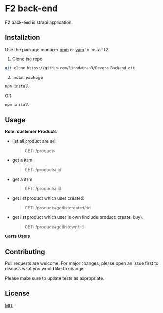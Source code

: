 # F2 back-end

F2 back-end is strapi application.

## Installation

Use the package manager [npm](https://pip.pypa.io/en/stable/) or [yarn](<(https://pip.pypa.io/en/stable/)>) to install f2.

1. Clone the repo

```bash
git clone https://github.com/linhdatran3/Devera_Backend.git
```

2. Install package

```bash
npm install
```

OR

```bash
npm install
```

## Usage

**Role: customer**
**Products**

- list all product are sell
  > GET: /products
- get a item
  > GET: /products/:id
- get a item
  > GET: /products/:id
- get list product which user created:
  > GET: /products/getlistcreated/:id
- get list product which user is own (include product: create, buy).
  > GET: /products/getlistown/:id

**Carts**
**Users**

## Contributing

Pull requests are welcome. For major changes, please open an issue first to discuss what you would like to change.

Please make sure to update tests as appropriate.

## License

[MIT](https://choosealicense.com/licenses/mit/)
